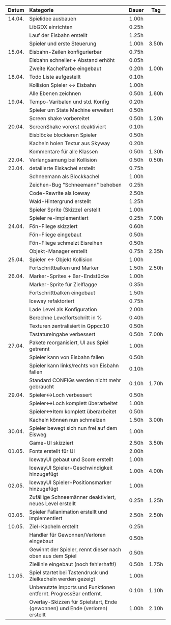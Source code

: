| Datum  | Kategorie | Dauer | Tag |
|:------:|:----------|:-----:|:---:|
| 14.04. | Spielidee ausbauen | 1.00h | |
|        | LibGDX einrichten| 0.25h | |
|        | Lauf der Eisbahn erstellt | 1.25h | |
|        | Spieler und erste Steuerung | 1.00h | 3.50h |
| 15.04. | Eisbahn-Zeilen konfigurierbar | 0.75h | |
|        | Eisbahn schneller + Abstand erhöht | 0.05h | |
|        | Zweite Kachelfarbe eingebaut | 0.20h | 1.00h |
| 18.04. | Todo Liste aufgestellt | 0.10h | |
|        | Kollision Spieler <-> Eisbahn | 1.00h | |
|        | Alle Ebenen zeichnen | 0.50h | 1.60h |
| 19.04. | Tempo-Varibalen und std. Konfig | 0.20h | |
|        | Spieler um State Machine erweitert | 0.50h | |
|        | Screen shake vorbereitet | 0.50h | 1.20h |
| 20.04. | ScreenShake vorerst deaktiviert | 0.10h | |
|        | Eisblöcke blockieren Spieler | 0.50h | |
|        | Kacheln holen Textur aus Skyway | 0.20h | |
|        | Kommentare für alle Klassen | 0.50h | 1.30h |
| 22.04. | Verlangsamung bei Kollision | 0.50h | 0.50h |
| 23.04. | detailierte Eiskachel erstellt | 0.75h | |
|        | Schneemann als Blockkachel | 1.00h | |
|        | Zeichen-Bug "Schneemann" behoben | 0.25h | |
|        | Code-Rewrite als Iceway | 2.50h | |
|        | Wald-Hintergrund erstellt | 1.25h | |
|        | Spieler Sprite (Skizze) erstellt | 1.00h | |
|        | Spieler re-implementiert | 0.25h | 7.00h |
| 24.04. | Fön-Fliege skizziert | 0.60h | |
|        | Fön-Fliege eingebaut | 0.50h | |
|        | Fön-Fliege schmelzt Eisreihen | 0.50h | |
|        | Objekt-Manager erstellt | 0.75h | 2.35h |
| 25.04. | Spieler <-> Objekt Kollision | 1.00h | |
|        | Fortschrittbalken und Marker | 1.50h | 2.50h |
| 26.04. | Marker-Sprites + Bar-Endstücke | 1.00h | |
|        | Marker-Sprite für Zielflagge | 0.35h | |
|        | Fortschrittbalken eingebaut | 1.50h | |
|        | Iceway refaktoriert | 0.75h | |
|        | Lade Level als Konfiguration | 2.00h | |
|        | Berechne Levelfortschritt in % | 0.40h | |
|        | Texturen zentralisiert in Gppcc10 | 0.50h | |
|        | Tastatureingabe verbessert | 0.50h | 7.00h |
| 27.04. | Pakete reorganisiert, UI aus Spiel getrennt | 1.00h | |
|        | Spieler kann von Eisbahn fallen | 0.50h | |
|        | Spieler kann links/rechts von Eisbahn fallen | 0.10h | |
|        | Standard CONFIGs werden nicht mehr gebraucht | 0.10h | 1.70h |
| 29.04. | Spieler<->Loch verbessert | 0.50h | |
|        | Spieler<->Loch komplett überarbeitet | 1.00h | |
|        | Spieler<->Item komplett überarbeitet | 0.50h | |
|        | Kacheln können nun schmelzen | 1.50h | 3.00h |
| 30.04. | Spieler bewegt sich nun frei auf dem Eisweg | 1.00h | |
|        | Game-UI skizziert | 2.50h | 3.50h |
| 01.05. | Fonts erstellt für UI | 2.00h | |
|        | IcewayUI gebaut und Score erstellt | 1.00h | |
|        | IcewayUI Spieler-Geschwindigkeit hinzugefügt | 1.00h | 4.00h |
| 02.05. | IcewayUI Spieler-Positionsmarker hinzugefügt | 1.00h | |
|        | Zufällige Schneemänner deaktiviert, neues Level erstellt | 0.25h | 1.25h |
| 03.05. | Spieler Fallanimation erstellt und implementiert | 2.50h | 2.50h |
| 10.05. | Ziel-Kacheln erstellt | 0.25h | |
|        | Handler für Gewonnen/Verloren eingebaut | 0.50h | |
|        | Gewinnt der Spieler, rennt dieser nach oben aus dem Spiel | 0.50h | |
|        | Ziellinie eingebaut (noch fehlerhaft!) | 0.50h | 1.75h |
| 11.05. | Spiel startet bei Tastendruck und Zielkacheln werden gezeigt | 1.00h | |
|        | Unbenutzte imports und Funktionen entfernt. ProgressBar entfernt. | 0.10h | 1.10h |
|        | Overlay-Skizzen für Spielstart, Ende (gewonnen) und Ende (verloren) erstellt | 1.00h | 2.10h |
